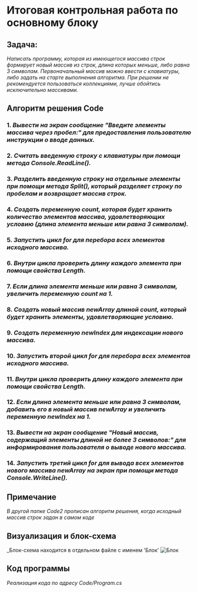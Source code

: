 # Итоговая контрольная работа по основному блоку
## Задача:
_Написать программу, которая из имеющегося массива строк формирует новый массив из строк, длина которых меньше, либо равна 3 символам. Первоначальный массив можно ввести с клавиатуры, либо задать на старте выполнения алгоритма. При решении не рекомендуется пользоваться коллекциями, лучше обойтись исключительно массивами._
## Алгоритм решения Code
### 1. _Вывести на экран сообщение "Введите элементы массива через пробел:" для предоставления пользователю инструкции о вводе данных._
### 2. _Считать введенную строку с клавиатуры при помощи метода Console.ReadLine()._
### 3. _Разделить введенную строку на отдельные элементы при помощи метода Split(), который разделяет строку по пробелам и возвращает массив строк._
### 4. _Создать переменную count, которая будет хранить количество элементов массива, удовлетворяющих условию (длина элемента меньше или равна 3 символам)._
### 5. _Запустить цикл for для перебора всех элементов исходного массива._
### 6. _Внутри цикла проверить длину каждого элемента при помощи свойства Length._
### 7. _Если длина элемента меньше или равна 3 символам, увеличить переменную count на 1._
### 8. _Создать новый массив newArray длиной count, который будет хранить элементы, удовлетворяющие условию._
### 9. _Создать переменную newIndex для индексации нового массива._
### 10. _Запустить второй цикл for для перебора всех элементов исходного массива._
### 11. _Внутри цикла проверить длину каждого элемента при помощи свойства Length._
### 12. _Если длина элемента меньше или равна 3 символам, добавить его в новый массив newArray и увеличить переменную newIndex на 1._
### 13. _Вывести на экран сообщение "Новый массив, содержащий элементы длиной не более 3 символов:" для информирования пользователя о выводе нового массива._
### 14. _Запустить третий цикл for для вывода всех элементов нового массива newArray на экран при помощи метода Console.WriteLine()._

## Примечание
_В другой папке Code2 прописан алгоритм решения, когда исходный массив строк задан в самом коде_ 

## Визуализация и блок-схема
_Блок-схема находится в отдельном файле с именем 'Блок'
![Блок](FinalHome.drawio.png)
## Код программы
_Реализация кода по адресу Code/Program.cs_
